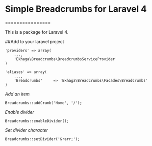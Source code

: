 # Simple Breadcrumbs for Laravel 4
================

This is a package for Laravel 4.

##Add to your laravel project

    'providers' => array(
        ...,
        'Ekhaga\Breadcrumbs\BreadcrumbsServiceProvider'
    )

    'aliases' => array(
        ...,
        'Breadcrumbs'     => 'Ekhaga\Breadcrumbs\Facades\Breadcrumbs'
    )


*Add an item*

    Breadcrumbs::addCrumb('Home', '/');

*Enable divider*

    Breadcrumbs::enableDivider();

*Set divider character*

    Breadcrumbs::setDivider('&rarr;');